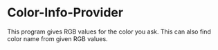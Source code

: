 # Color-Info-Provider
This program gives RGB values for the color you ask. 
This can also find color name from given RGB values.
